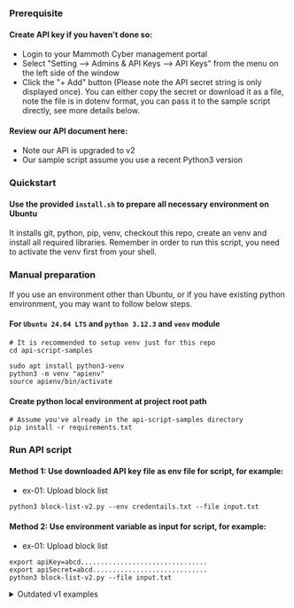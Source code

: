 ### Prerequisite

#### Create API key if you haven't done so:
- Login to your Mammoth Cyber management portal
- Select "Setting --> Admins & API Keys --> API Keys" from the menu on the left side of the window
- Click the "+ Add" button (Please note the API secret string is only displayed once).
You can either copy the secret or download it as a file, note the file is in dotenv format,
you can pass it to the sample script directly, see more details below.

#### Review our API document here:
- Note our API is upgraded to v2
- Our sample script assume you use a recent Python3 version

### Quickstart

#### Use the provided `install.sh` to prepare all necessary environment on Ubuntu
It installs git, python, pip, venv, checkout this repo, create an venv 
and install all required libraries. 
Remember in order to run this script, you need to activate the venv first from your shell.

### Manual preparation
If you use an environment other than Ubuntu, or if you have existing python environment, 
you may want to follow below steps.

#### For `Ubuntu 24.04 LTS` and `python 3.12.3` and `venv` module
```
# It is recommended to setup venv just for this repo
cd api-script-samples

sudo apt install python3-venv
python3 -m venv "apienv"
source apienv/bin/activate
```

#### Create python local environment at project root path
```
# Assume you've already in the api-script-samples directory
pip install -r requirements.txt
```

### Run API script

#### Method 1: Use downloaded API key file as env file for script, for example:
- ex-01: Upload block list
```
python3 block-list-v2.py --env credentails.txt --file input.txt
```


#### Method 2: Use environment variable as input for script, for example:
- ex-01: Upload block list
```
export apiKey=abcd................................
export apiSecret=abcd.............................
python3 block-list-v2.py --file input.txt
```



<details>
<summary>Outdated v1 examples</summary>

- ex-01: Variable injecting with export

```
export API_HOST=https://api.appaegis.net  # optionally customize the API root
export API_KEY=abcd................................
export API_SECRET=abcd.............................

export USER_EMAIL=user@companydomain.com
export USER_SSH_IP=127.0.0.2:3333

./create-user.py
./purge-user.py --dryrun=True
```

- ex-02: Inline variable injection works as well

```
USER_EMAIL=bbb API_KEY=ddd API_SECRET=eee ./purge-user.py --dryrun True
```

:information_source: After the `create-user.py` script is finished, go ask your user to check his/her email box to find the invitation.

:warning: Please always dryrun before actrually deleting resource, because the deletion cannot be undone.  
Data searching will start from userEntry, so circular references without user as foreignKey will not be removed. ex:`Team <-> Role` only without `user` reference.  
If process is terminated before completion, the data relationship might be broken.

- ex-03: List all networks in json format

```
export API_KEY=abcd................................
export API_SECRET=abcd.............................

./list-se.py
```

- ex-04: List all service edge of one network in json format

```
export API_KEY=abcd................................
export API_SECRET=abcd.............................

./list-se.py --nwname "my network"
```
</details>
